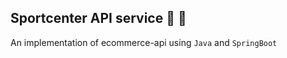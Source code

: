 ## Sportcenter API service :tada: :rocket:
An implementation of ecommerce-api using `Java` and `SpringBoot`